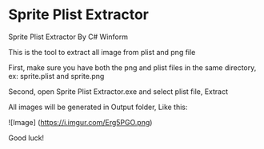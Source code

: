 # Sprite Plist Extractor

Sprite Plist Extractor By C# Winform

This is the tool to extract all image from plist and png file

First, make sure you have both the png and plist files in the same directory, ex: sprite.plist and sprite.png

Second, open Sprite Plist Extractor.exe and select plist file, Extract

All images will be generated in Output folder, Like this:

![Image] (https://i.imgur.com/Erg5PGO.png)

Good luck!